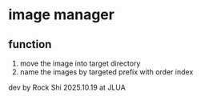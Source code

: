 # image manager

## function

1. move the image into target directory
2. name the images by targeted prefix with order index

dev by Rock Shi
2025.10.19
at JLUA
